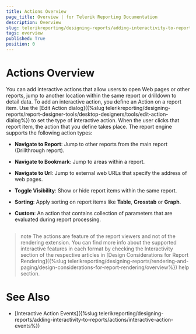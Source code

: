 ```yaml
---
title: Actions Overview
page_title: Overview | for Telerik Reporting Documentation
description: Overview
slug: telerikreporting/designing-reports/adding-interactivity-to-reports/actions/overview
tags: overview
published: True
position: 0
---
```


# Actions Overview



You can add interactive actions that allow users to open Web pages or other reports, jump to another location
        within the same report or drilldown to detail data. To add an interactive action, you define an Action on a report item. Use the [Edit Action dialog]({%slug telerikreporting/designing-reports/report-designer-tools/desktop-designers/tools/edit-action-dialog%})        to set the type of interactive action. When the user clicks that report item, the action that you define takes place. The report engine
        supports the following action types:
      

* __Navigate to Report__: Jump to other reports from the main report (Drillthrough report).
          

* __Navigate to Bookmark__: Jump to areas within a report.
          

* __Navigate to Url__: Jump to external web URLs that specify the address of web pages.
          

* __Toggle Visibility__: Show or hide report items within the same report.
          

* __Sorting__: Apply sorting on report items like __Table__, __Crosstab__ or __Graph__.
          

* __Custom__: An action that contains collection of parameters that are evaluated during report processing.
          

## 

>note The actions are feature of the report viewers and not of the rendering extension. You can find more info about the            supported interactive features in each format by checking the Interactivity section of the respective articles in            [Design Considerations for Report Rendering]({%slug telerikreporting/designing-reports/rendering-and-paging/design-considerations-for-report-rendering/overview%}) help section.          


# See Also


 * [Interactive Action Events]({%slug telerikreporting/designing-reports/adding-interactivity-to-reports/actions/interactive-action-events%})

